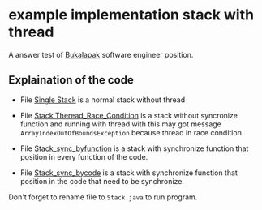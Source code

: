 example implementation stack with thread
====
A answer test of [Bukalapak][test] software engineer position.

Explaination of the code
--------

* File [Single Stack][Single] is a normal stack without thread

* File [Stack Theread_Race_Condition][race] is a stack without syncronize function and running with thread with this may got message `ArrayIndexOutOfBoundsException` because thread in race condition.
  
* File [Stack_sync_byfunction][byfunction] is a stack with synchronize function that position in every function of the code. 

* File [Stack_sync_bycode][bycode] is a stack with synchronize function that position in the code that need to be synchronize.
 
[test]: https://gist.github.com/xinuc/b34ef9fc1a078ee4b2a6
[Single]: https://github.com/satrioaw/sort_code/blob/master/java/thread_stack_implementation/SingleStack.java
[race]: https://github.com/satrioaw/sort_code/blob/master/java/thread_stack_implementation/StackThread_Race_Condition.java
[byfunction]: https://github.com/satrioaw/sort_code/blob/master/java/thread_stack_implementation/Stack_sync_byfunction.java
[bycode]: https://github.com/satrioaw/sort_code/blob/master/java/thread_stack_implementation/Stack_sync_bycode.java


Don't forget to rename file to `Stack.java` to run program.
